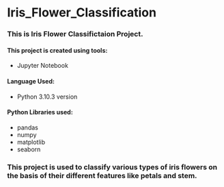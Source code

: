 # Iris_Flower_Classification
### This is Iris Flower Classifictaion Project.
#### This project is created using tools:
- Jupyter Notebook
#### Language Used:
- Python 3.10.3 version
#### Python Libraries used:
- pandas
- numpy
- matplotlib
- seaborn
### This project is used to classify various types of iris flowers on the basis of their different features like petals and stem.
